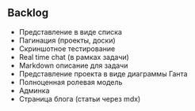 ## Backlog

- Представление в виде списка
- Пагинация (проекты, доски)
- Скриншотное тестирование
- Real time chat (в рамках задачи)
- Markdown описание для задачи
- Представление проекта в виде диаграммы Ганта
- Полноценная ролевая модель
- Админка
- Cтраница блога (статьи через mdx)
